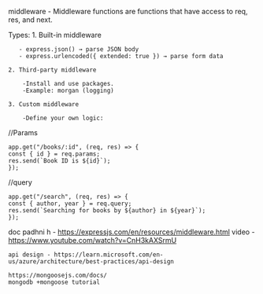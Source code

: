 <!-- Day 1 -->

middleware - Middleware functions are functions that have access to req, res, and next.

Types: 1. Built-in middleware

       - express.json() → parse JSON body
       - express.urlencoded({ extended: true }) → parse form data

    2. Third-party middleware

        -Install and use packages.
        -Example: morgan (logging)

    3. Custom middleware

        -Define your own logic:

//Params

    app.get("/books/:id", (req, res) => {
    const { id } = req.params;
    res.send(`Book ID is ${id}`);
    });

//query

    app.get("/search", (req, res) => {
    const { author, year } = req.query;
    res.send(`Searching for books by ${author} in ${year}`);
    });

doc padhni h - https://expressjs.com/en/resources/middleware.html
video - https://www.youtube.com/watch?v=CnH3kAXSrmU

<!-- Day 2 -->

    api design - https://learn.microsoft.com/en-us/azure/architecture/best-practices/api-design

<!-- Day 3 -->

    https://mongoosejs.com/docs/
    mongodb +mongoose tutorial
